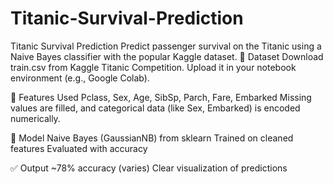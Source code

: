 # Titanic-Survival-Prediction
Titanic Survival Prediction Predict passenger survival on the Titanic using a Naive Bayes classifier with the popular Kaggle dataset.
📂 Dataset Download train.csv from Kaggle Titanic Competition. Upload it in your notebook environment (e.g., Google Colab).

🧪 Features Used Pclass, Sex, Age, SibSp, Parch, Fare, Embarked Missing values are filled, and categorical data (like Sex, Embarked) is encoded numerically.

🧠 Model Naive Bayes (GaussianNB) from sklearn Trained on cleaned features Evaluated with accuracy

✅ Output ~78% accuracy (varies) Clear visualization of predictions
